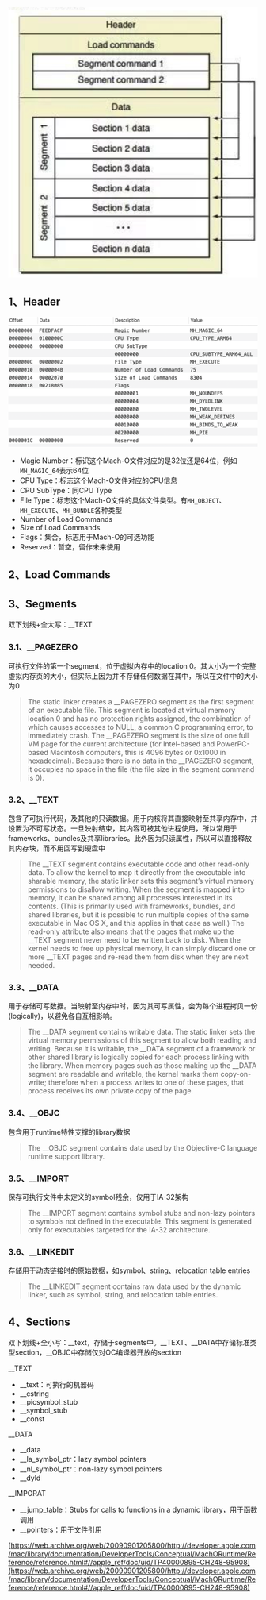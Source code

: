 ![](./structure.png)

## 1、Header
![](./Header.png)

- Magic Number：标识这个Mach-O文件对应的是32位还是64位，例如`MH_MAGIC_64`表示64位
- CPU Type：标志这个Mach-O文件对应的CPU信息
- CPU SubType：同CPU Type
- File Type：标志这个Mach-O文件的具体文件类型。有`MH_OBJECT`、`MH_EXECUTE`、`MH_BUNDLE`各种类型
- Number of Load Commands
- Size of Load Commands
- Flags：集合，标志用于Mach-O的可选功能
- Reserved：暂空，留作未来使用

## 2、Load Commands

## 3、Segments
双下划线+全大写：__TEXT

### 3.1、__PAGEZERO
可执行文件的第一个segment，位于虚拟内存中的location 0。其大小为一个完整虚拟内存页的大小，但实际上因为并不存储任何数据在其中，所以在文件中的大小为0
> The static linker creates a \_\_PAGEZERO segment as the first segment of an executable file. This segment is located at virtual memory location 0 and has no protection rights assigned, the combination of which causes accesses to NULL, a common C programming error, to immediately crash. The \_\_PAGEZERO segment is the size of one full VM page for the current architecture (for Intel-based and PowerPC-based Macintosh computers, this is 4096 bytes or 0x1000 in hexadecimal). Because there is no data in the \_\_PAGEZERO segment, it occupies no space in the file (the file size in the segment command is 0).

### 3.2、__TEXT
包含了可执行代码，及其他的只读数据。用于内核将其直接映射至共享内存中，并设置为不可写状态。一旦映射结束，其内容可被其他进程使用，所以常用于frameworks、bundles及共享libraries。此外因为只读属性，所以可以直接释放其内存块，而不用回写到硬盘中
> The \_\_TEXT segment contains executable code and other read-only data. To allow the kernel to map it directly from the executable into sharable memory, the static linker sets this segment’s virtual memory permissions to disallow writing. When the segment is mapped into memory, it can be shared among all processes interested in its contents. (This is primarily used with frameworks, bundles, and shared libraries, but it is possible to run multiple copies of the same executable in Mac OS X, and this applies in that case as well.) The read-only attribute also means that the pages that make up the \_\_TEXT segment never need to be written back to disk. When the kernel needs to free up physical memory, it can simply discard one or more \_\_TEXT pages and re-read them from disk when they are next needed.

### 3.3、__DATA
用于存储可写数据。当映射至内存中时，因为其可写属性，会为每个进程拷贝一份(logically)，以避免各自互相影响。
> The \_\_DATA segment contains writable data. The static linker sets the virtual memory permissions of this segment to allow both reading and writing. Because it is writable, the \_\_DATA segment of a framework or other shared library is logically copied for each process linking with the library. When memory pages such as those making up the \_\_DATA segment are readable and writable, the kernel marks them copy-on-write; therefore when a process writes to one of these pages, that process receives its own private copy of the page.

### 3.4、__OBJC
包含用于runtime特性支撑的library数据
> The \_\_OBJC segment contains data used by the Objective-C language runtime support library.

### 3.5、__IMPORT
保存可执行文件中未定义的symbol残余，仅用于IA-32架构
> The \_\_IMPORT segment contains symbol stubs and non-lazy pointers to symbols not defined in the executable. This segment is generated only for executables targeted for the IA-32 architecture.

### 3.6、__LINKEDIT
存储用于动态链接时的原始数据，如symbol、string、relocation table entries
> The \_\_LINKEDIT segment contains raw data used by the dynamic linker, such as symbol, string, and relocation table entries.

## 4、Sections
双下划线+全小写：__text，存储于segments中。\_\_TEXT、\_\_DATA中存储标准类型section，\_\_OBJC中存储仅对OC编译器开放的section

\_\_TEXT

- \_\_text：可执行的机器码
- \_\_cstring
- \_\_picsymbol\_stub
- \_\_symbol\_stub
- \_\_const

\_\_DATA

- \_\_data
- \_\_la\_symbol\_ptr：lazy symbol pointers
- \_\_nl\_symbol\_ptr：non-lazy symbol pointers
- \_\_dyld

\_\_IMPORAT

- \_\_jump\_table：Stubs for calls to functions in a dynamic library，用于函数调用
- \_\_pointers：用于文件引用

[https://web.archive.org/web/20090901205800/http://developer.apple.com/mac/library/documentation/DeveloperTools/Conceptual/MachORuntime/Reference/reference.html#//apple_ref/doc/uid/TP40000895-CH248-95908](https://web.archive.org/web/20090901205800/http://developer.apple.com/mac/library/documentation/DeveloperTools/Conceptual/MachORuntime/Reference/reference.html#//apple_ref/doc/uid/TP40000895-CH248-95908)